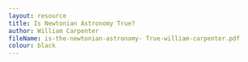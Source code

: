 ```yaml
---
layout: resource
title: Is Newtonian Astronomy True?
author: William Carpenter
fileName: is-the-newtonian-astronomy- True-william-carpenter.pdf
colour: black
---
```

